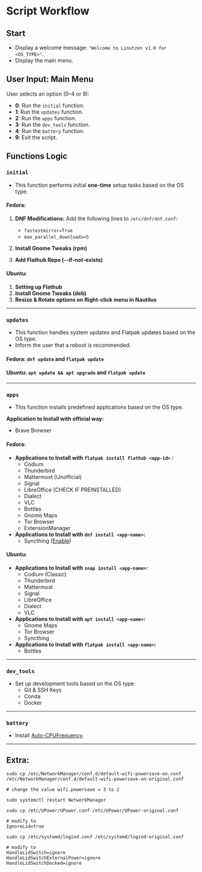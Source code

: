# Script Workflow

## Start

- Display a welcome message:
  `"Welcome to Linutzen v1.0 for <OS_TYPE>"`.
- Display the main menu.

## User Input: Main Menu

User selects an option (0–4 or 9):
- **0**: Run the `initial` function.
- **1**: Run the `updates` function.
- **2**: Run the `apps` function.
- **3**: Run the `dev_tools` function.
- **4**: Run the `battery` function.
- **9**: Exit the script.

## Functions Logic

### `initial`
- This function performs initial **one-time** setup tasks based on the OS type.

#### Fedora:
1. **DNF Modifications:**
Add the following lines to `/etc/dnf/dnf.conf`:
   - `fastestmirror=True`
   - `max_parallel_downloads=5`

2. **Install Gnome Tweaks (rpm)**

3. **Add Flathub Repo (--if-not-exists)**

#### Ubuntu:
1. **Setting up Flathub**
2. **Install Gnome Tweaks (deb)**
3. **Resize & Rotate options on Right-click menu in Nautilus**

---

### `updates`
- This function handles system updates and Flatpak updates based on the OS type.
- Inform the user that a reboot is recommended.

#### Fedora: `dnf update` and `flatpak update`

#### Ubuntu: `apt update && apt upgrade` and `flatpak update`

---

### `apps`
- This function installs predefined applications based on the OS type.

**Application to Install with official way:**
  - Brave Browser

#### Fedora:
- **Applications to Install with `flatpak install flathub <app-id>` :**
   - Codium
   - Thunderbird
   - Mattermost (Unofficial)
   - Signal
   - LibreOffice [CHECK IF PREINSTALLED]
   - Dialect
   - VLC
   - Bottles
   - Gnome Maps
   - Tor Browser
   - ExtensionManager
- **Applications to Install with `dnf install <app-name>`:**
   - Syncthing ([Enable](https://src.fedoraproject.org/rpms/syncthing))

#### Ubuntu:
- **Applications to Install with `snap install <app-name>`:**
   - Codium (Classic)
   - Thunderbird
   - Mattermost
   - Signal
   - LibreOffice
   - Dialect
   - VLC
- **Applications to Install with `apt install <app-name>`:**
   - Gnome Maps
   - Tor Browser
   - Syncthing
- **Applications to Install with `flatpak install <app-name>`:**
   - Bottles

---

### `dev_tools`
- Set up development tools based on the OS type:
  - Git & SSH Keys
  - Conda
  - Docker

---

### `battery`
- Install [Auto-CPUFrequency](https://github.com/AdnanHodzic/auto-cpufreq.git).

---

## Extra:
```
sudo cp /etc/NetworkManager/conf.d/default-wifi-powersave-on.conf /etc/NetworkManager/conf.d/default-wifi-powersave-on-original.conf

# change the value wifi.powersave = 3 to 2

sudo systemctl restart NetworkManager
```

```
sudo cp /etc/UPower/UPower.conf /etc/UPower/UPower-original.conf

# modify to 
IgnoreLid=true
```

```
sudo cp /etc/systemd/logind.conf /etc/systemd/logind-original.conf

# modify to 
HandleLidSwitch=ignore
HandleLidSwitchExternalPower=ignore
HandleLidSwitchDocked=ignore
```

